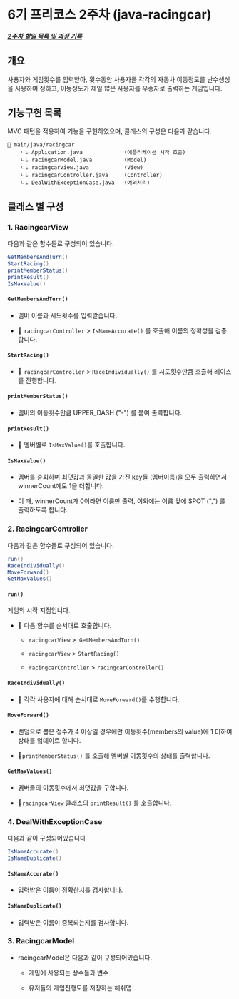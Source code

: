 # 6기 프리코스 2주차 (java-racingcar)

##### [2주차 할일 목록 및 과정 기록](priority.md)

## 개요

사용자와 게임횟수를 입력받아, 횟수동안 사용자들 각각의 자동차 이동정도를 난수생성을 사용하여 정하고, 이동정도가 제일 많은 사용자를 우승자로 출력하는 게임입니다.

## 기능구현 목록

MVC 패턴을 적용하여 기능을 구현하였으며, 클래스의 구성은 다음과 같습니다.

```
📁 main/java/racingcar
    ㄴ☕ Application.java             (애플리케이션 시작 호출)
    ㄴ☕ racingcarModel.java          (Model)
    ㄴ☕ racingcarView.java           (View)
    ㄴ☕ racingcarController.java     (Controller)
    ㄴ☕ DealWithExceptionCase.java   (예외처리)
```

## 클래스 별 구성

### 1. RacingcarView

다음과 같은 함수들로 구성되어 있습니다. 

```java
GetMembersAndTurn() 
StartRacing()  
printMemberStatus() 
printResult()
IsMaxValue()
```

#### `GetMembersAndTurn()`

- 멤버 이름과 시도횟수를 입력받습니다.

- 🚨 `racingcarController` > `IsNameAccurate()` 를 호출해 이름의 정확성을 검증합니다.

#### `StartRacing()`

- 🚨 `racingcarController` > `RaceIndividually()` 를 시도횟수만큼 호출해 레이스를 진행합니다.

#### `printMemberStatus()`

- 멤버의 이동횟수만큼 UPPER_DASH ("-") 를 붙여 출력합니다.

#### `printResult()`

- 🚨 멤버별로 `IsMaxValue()`를 호출합니다. 

#### `IsMaxValue()`

- 멤버를 순회하며 최댓값과 동일한 값을 가진 key들 (멤버이름)을 모두 출력하면서 winnerCount에도 1을 더합니다.

- 이 때, winnerCount가 0이라면 이름만 출력, 이외에는 이름 앞에 SPOT (",") 를 출력하도록 합니다. 

### 2. RacingcarController

다음과 같은 함수들로 구성되어 있습니다.

```java
run() 
RaceIndividually() 
MoveForward() 
GetMaxValues()
```

#### `run()`

게임의 시작 지점입니다. 

- 🚨 다음 함수를 순서대로 호출합니다. 
  
  - `racingcarView` >` GetMembersAndTurn()`
  
  - `racingcarView` > `StartRacing()`
  
  - `racingcarController` > `racingcarController()`

#### `RaceIndividually()`

- 🚨 각각 사용자에 대해 순서대로 `MoveForward()`를 수행합니다. 

#### `MoveForward()`

- 랜덤으로 뽑은 정수가 4 이상일 경우에만 이동횟수(members의 value)에 1 더하여 상태를 업데이트 합니다.

- 🚨`printMemberStatus()` 를 호출해 멤버별 이동횟수의 상태를 출력합니다.

#### `GetMaxValues()`

- 멤버들의 이동횟수에서 최댓값을 구합니다. 

- 🚨`racingcarView` 클래스의 `printResult()` 를 호출합니다. 

### 4. DealWithExceptionCase

다음과 같이 구성되어있습니다

```java
IsNameAccurate() 
IsNameDuplicate()
```

#### `IsNameAccurate()`

- 입력받은 이름이 정확한지를 검사합니다.

#### `IsNameDuplicate()`

- 입력받은 이름이 중복되는지를 검사합니다.



### 3. RacingcarModel

- racingcarModel은 다음과 같이 구성되어있습니다. 
  
  - 게임에 사용되는 상수들과 변수
  
  - 유저들의 게임진행도를 저장하는 해쉬맵
